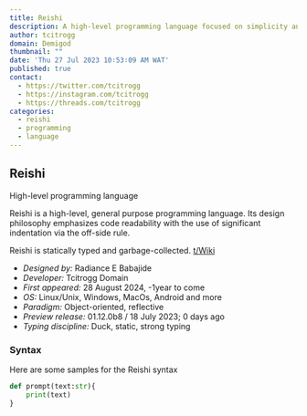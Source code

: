 ```yaml
---
title: Reishi
description: A high-level programming language focused on simplicity and speed.
author: tcitrogg
domain: Demigod
thumbnail: ""
date: 'Thu 27 Jul 2023 10∶53∶09 AM WAT'
published: true
contact:
  - https://twitter.com/tcitrogg
  - https://instagram.com/tcitrogg
  - https://threads.com/tcitrogg
categories:
  - reishi
  - programming
  - language
---
```


## Reishi
High-level programming language

Reishi is a high-level, general purpose programming language. Its design philosophy emphasizes code readability with the use of significant indentation via the off-side rule.

Reishi is statically typed and garbage-collected. [t/Wiki](https://wiki.tcitro.gg)

- *Designed by:* Radiance E Babajide
- *Developer:* Tcitrogg Domain
- *First appeared:* 28 August 2024, -1year to come
- *OS:* Linux/Unix, Windows, MacOs, Android and more
- *Paradigm:* Object-oriented, reflective
- *Preview release:* 01.12.0b8 / 18 July 2023; 0 days ago
- *Typing discipline:* Duck, static, strong typing

### Syntax
Here are some samples for the Reishi syntax

```py
def prompt(text:str){
    print(text)
}
```